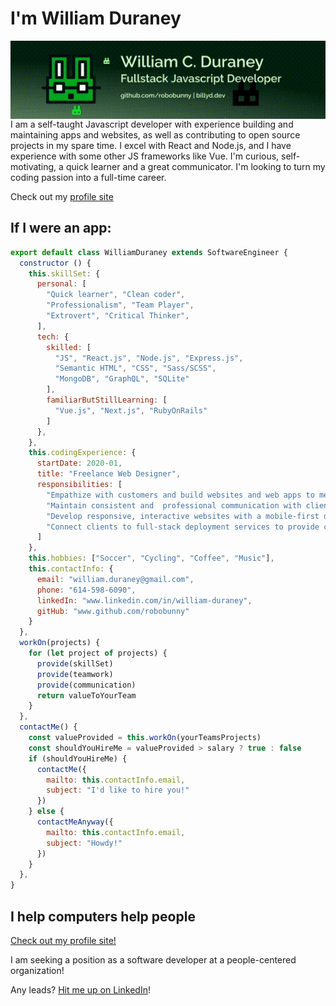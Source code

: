 # I'm William Duraney
<p align="center" width="100%">
  <img 
    class="image"
    src="https://raw.githubusercontent.com/robobunny/robobunny/master/2020-12-15%2013-09-06.gif" 
    style="float:left;"
    alt="William C. Duraney | Fullstack Javascript Developer | www.github.com/robobunny"
  />
</p>

I am a self-taught Javascript developer with experience building and maintaining apps and websites, as well as contributing to open source projects in my spare time. I excel with React and Node.js, and I have experience with some other JS frameworks like Vue. I'm curious, self-motivating, a quick learner and a great communicator. I'm looking to turn my coding passion into a full-time career.

<p>Check out my <a href="https://billyd.dev" alt="Link to my profile site">profile site</a></p>

## If I were an app:

```js
export default class WilliamDuraney extends SoftwareEngineer {
  constructor () {
    this.skillSet: {
      personal: [
        "Quick learner", "Clean coder",
        "Professionalism", "Team Player",
        "Extrovert", "Critical Thinker",
      ],
      tech: {
        skilled: [
          "JS", "React.js", "Node.js", "Express.js",
          "Semantic HTML", "CSS", "Sass/SCSS",
          "MongoDB", "GraphQL", "SQLite"
        ],
        familiarButStillLearning: [
          "Vue.js", "Next.js", "RubyOnRails"
        ]
      },
    },
    this.codingExperience: {
      startDate: 2020-01,
      title: "Freelance Web Designer",
      responsibilities: [
        "Empathize with customers and build websites and web apps to meet their needs and specifications.",
        "Maintain consistent and  professional communication with clients, both written and in person.",
        "Develop responsive, interactive websites with a mobile-first design strategy.",
        "Connect clients to full-stack deployment services to provide cost-effective, individualized solutions.",
      ]
    },
    this.hobbies: ["Soccer", "Cycling", "Coffee", "Music"],
    this.contactInfo: {
      email: "william.duraney@gmail.com",
      phone: "614-598-6090",
      linkedIn: "www.linkedin.com/in/william-duraney",
      gitHub: "www.github.com/robobunny"
    }
  },
  workOn(projects) {
    for (let project of projects) {
      provide(skillSet)
      provide(teamwork)
      provide(communication)
      return valueToYourTeam
    }
  },
  contactMe() {
    const valueProvided = this.workOn(yourTeamsProjects)
    const shouldYouHireMe = valueProvided > salary ? true : false
    if (shouldYouHireMe) {
      contactMe({
        mailto: this.contactInfo.email,
        subject: "I'd like to hire you!"
      })
    } else {
      contactMeAnyway({
        mailto: this.contactInfo.email,
        subject: "Howdy!"
      })
    }
  },
}
```

## I help computers help people

[Check out my profile site!](https://billyd.dev)

I am seeking a position as a software developer at a people-centered organization!

Any leads? [Hit me up on LinkedIn](https://linkedin.com/in/william-duraney)!

